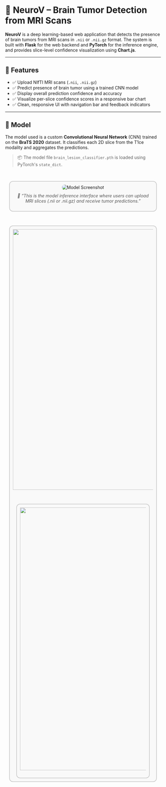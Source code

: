 
# 🧠 NeuroV – Brain Tumor Detection from MRI Scans

**NeuroV** is a deep learning-based web application that detects the presence of brain tumors from MRI scans in `.nii` or `.nii.gz` format. The system is built with **Flask** for the web backend and **PyTorch** for the inference engine, and provides slice-level confidence visualization using **Chart.js**.

---

## 🌟 Features

- ✅ Upload NIfTI MRI scans (`.nii`, `.nii.gz`)
- ✅ Predict presence of brain tumor using a trained CNN model
- ✅ Display overall prediction confidence and accuracy
- ✅ Visualize per-slice confidence scores in a responsive bar chart
- ✅ Clean, responsive UI with navigation bar and feedback indicators

---

## 🧠 Model

The model used is a custom **Convolutional Neural Network** (CNN) trained on the **BraTS 2020** dataset. It classifies each 2D slice from the T1ce modality and aggregates the predictions.

> 📦 The model file `brain_lesion_classifier.pth` is loaded using PyTorch's `state_dict`.


<br> <div align="center"> <div style="border: 2px solid #ccc; border-radius: 12px; padding: 10px; max-width: 90%; background-color: #f9f9f9;"> <img src="https://github.com/user-attachments/assets/0efb2e99-0318-427c-b68a-ec819e7fae69" alt="Model Screenshot" style="max-width:100%; border-radius: 8px;" /> <p style="text-align: center; font-style: italic; color: #555; margin-top: 10px;"> 🧪 “This is the model inference interface where users can upload MRI slices (.nii or .nii.gz) and receive tumor predictions.” </p> </div> </div>


<br> <div align="center"> <div style="border: 2px solid #ccc; border-radius: 12px; padding: 10px; max-width: 90%; background-color: #f9f9f9;"> <img width="1831" height="843" alt="Screenshot 2025-07-07 130406" src="https://github.com/user-attachments/assets/6a332ce4-f12a-4992-bb8a-b3aefb36810a" /> <p style="text-align: center; font-style: italic; color: #555; margin-top: 10px;">


<br> <div align="center"> <div style="border: 2px solid #ccc; border-radius: 12px; padding: 10px; max-width: 90%; background-color: #f9f9f9;"> <img width="1844" height="850" alt="Screenshot 2025-07-07 130423" src="https://github.com/user-attachments/assets/e7734c80-d080-4a47-95b1-cc98b5ca342e" /> <p style="text-align: center; font-style: italic; color: #555; margin-top: 10px;">
